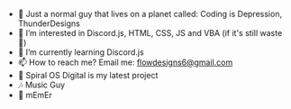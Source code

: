 - 👋 Just a normal guy that lives on a planet called: Coding is Depression, ThunderDesigns
- 👀 I’m interested in Discord.js, HTML, CSS, JS and VBA (if it's still waste 🤣)
- 🌱 I’m currently learning Discord.js
- 📫 How to reach me? Email me: flowdesigns6@gmail.com
- 🔨 Spiral OS Digital is my latest project
- 🎶 Music Guy
- 🤣 mEmEr

<!---
ThunderCoding/ThunderCoding is a ✨ special ✨ repository because its `README.md` (this file) appears on your GitHub profile.
You can click the Preview link to take a look at your changes.
--->
